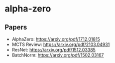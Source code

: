 # alpha-zero

## Papers
- AlphaZero: https://arxiv.org/pdf/1712.01815
- MCTS Review: https://arxiv.org/pdf/2103.04931
- ResNet: https://arxiv.org/pdf/1512.03385
- BatchNorm: https://arxiv.org/pdf/1502.03167
